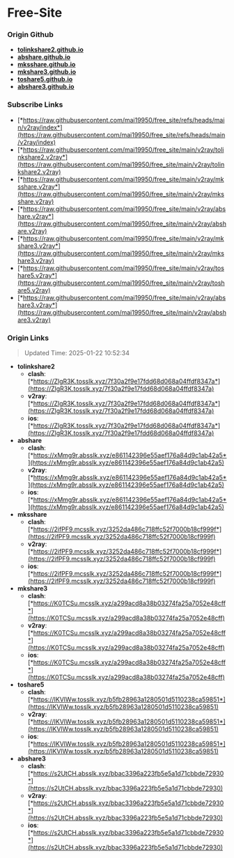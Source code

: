 # Free-Site

### Origin Github

- [**tolinkshare2.github.io**](https://github.com/tolinkshare2/tolinkshare2.github.io)
- [**abshare.github.io**](https://github.com/abshare/abshare.github.io)
- [**mksshare.github.io**](https://github.com/mksshare/mksshare.github.io)
- [**mkshare3.github.io**](https://github.com/mkshare3/mkshare3.github.io)
- [**toshare5.github.io**](https://github.com/toshare5/toshare5.github.io)
- [**abshare3.github.io**](https://github.com/abshare3/abshare3.github.io)

### Subscribe Links

- [*https://raw.githubusercontent.com/mai19950/free_site/refs/heads/main/v2ray/index*](https://raw.githubusercontent.com/mai19950/free_site/refs/heads/main/v2ray/index)
- [*https://raw.githubusercontent.com/mai19950/free_site/main/v2ray/tolinkshare2.v2ray*](https://raw.githubusercontent.com/mai19950/free_site/main/v2ray/tolinkshare2.v2ray)
- [*https://raw.githubusercontent.com/mai19950/free_site/main/v2ray/mksshare.v2ray*](https://raw.githubusercontent.com/mai19950/free_site/main/v2ray/mksshare.v2ray)
- [*https://raw.githubusercontent.com/mai19950/free_site/main/v2ray/abshare.v2ray*](https://raw.githubusercontent.com/mai19950/free_site/main/v2ray/abshare.v2ray)
- [*https://raw.githubusercontent.com/mai19950/free_site/main/v2ray/mkshare3.v2ray*](https://raw.githubusercontent.com/mai19950/free_site/main/v2ray/mkshare3.v2ray)
- [*https://raw.githubusercontent.com/mai19950/free_site/main/v2ray/toshare5.v2ray*](https://raw.githubusercontent.com/mai19950/free_site/main/v2ray/toshare5.v2ray)
- [*https://raw.githubusercontent.com/mai19950/free_site/main/v2ray/abshare3.v2ray*](https://raw.githubusercontent.com/mai19950/free_site/main/v2ray/abshare3.v2ray)

### Origin Links

> Updated Time: 2025-01-22 10:52:34

- **tolinkshare2**
  - **clash**: [*https://ZlgR3K.tosslk.xyz/7f30a2f9e17fdd68d068a04ffdf8347a*](https://ZlgR3K.tosslk.xyz/7f30a2f9e17fdd68d068a04ffdf8347a)
  - **v2ray**: [*https://ZlgR3K.tosslk.xyz/7f30a2f9e17fdd68d068a04ffdf8347a*](https://ZlgR3K.tosslk.xyz/7f30a2f9e17fdd68d068a04ffdf8347a)
  - **ios**: [*https://ZlgR3K.tosslk.xyz/7f30a2f9e17fdd68d068a04ffdf8347a*](https://ZlgR3K.tosslk.xyz/7f30a2f9e17fdd68d068a04ffdf8347a)
- **abshare**
  - **clash**: [*https://xMmg9r.absslk.xyz/e861142396e55aef176a84d9c1ab42a5*](https://xMmg9r.absslk.xyz/e861142396e55aef176a84d9c1ab42a5)
  - **v2ray**: [*https://xMmg9r.absslk.xyz/e861142396e55aef176a84d9c1ab42a5*](https://xMmg9r.absslk.xyz/e861142396e55aef176a84d9c1ab42a5)
  - **ios**: [*https://xMmg9r.absslk.xyz/e861142396e55aef176a84d9c1ab42a5*](https://xMmg9r.absslk.xyz/e861142396e55aef176a84d9c1ab42a5)
- **mksshare**
  - **clash**: [*https://2ifPF9.mcsslk.xyz/3252da486c718ffc52f7000b18cf999f*](https://2ifPF9.mcsslk.xyz/3252da486c718ffc52f7000b18cf999f)
  - **v2ray**: [*https://2ifPF9.mcsslk.xyz/3252da486c718ffc52f7000b18cf999f*](https://2ifPF9.mcsslk.xyz/3252da486c718ffc52f7000b18cf999f)
  - **ios**: [*https://2ifPF9.mcsslk.xyz/3252da486c718ffc52f7000b18cf999f*](https://2ifPF9.mcsslk.xyz/3252da486c718ffc52f7000b18cf999f)
- **mkshare3**
  - **clash**: [*https://K0TCSu.mcsslk.xyz/a299acd8a38b03274fa25a7052e48cff*](https://K0TCSu.mcsslk.xyz/a299acd8a38b03274fa25a7052e48cff)
  - **v2ray**: [*https://K0TCSu.mcsslk.xyz/a299acd8a38b03274fa25a7052e48cff*](https://K0TCSu.mcsslk.xyz/a299acd8a38b03274fa25a7052e48cff)
  - **ios**: [*https://K0TCSu.mcsslk.xyz/a299acd8a38b03274fa25a7052e48cff*](https://K0TCSu.mcsslk.xyz/a299acd8a38b03274fa25a7052e48cff)
- **toshare5**
  - **clash**: [*https://IKVlWw.tosslk.xyz/b5fb28963a1280501d5110238ca59851*](https://IKVlWw.tosslk.xyz/b5fb28963a1280501d5110238ca59851)
  - **v2ray**: [*https://IKVlWw.tosslk.xyz/b5fb28963a1280501d5110238ca59851*](https://IKVlWw.tosslk.xyz/b5fb28963a1280501d5110238ca59851)
  - **ios**: [*https://IKVlWw.tosslk.xyz/b5fb28963a1280501d5110238ca59851*](https://IKVlWw.tosslk.xyz/b5fb28963a1280501d5110238ca59851)
- **abshare3**
  - **clash**: [*https://s2UtCH.absslk.xyz/bbac3396a223fb5e5a1d71cbbde72930*](https://s2UtCH.absslk.xyz/bbac3396a223fb5e5a1d71cbbde72930)
  - **v2ray**: [*https://s2UtCH.absslk.xyz/bbac3396a223fb5e5a1d71cbbde72930*](https://s2UtCH.absslk.xyz/bbac3396a223fb5e5a1d71cbbde72930)
  - **ios**: [*https://s2UtCH.absslk.xyz/bbac3396a223fb5e5a1d71cbbde72930*](https://s2UtCH.absslk.xyz/bbac3396a223fb5e5a1d71cbbde72930)
